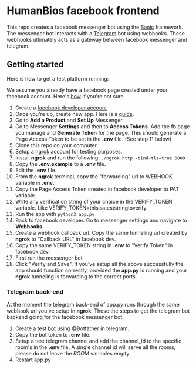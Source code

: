 # HumanBios facebook frontend
This repo creates a facebook messenger bot using the [Sanic](https://sanic.readthedocs.io/en/latest/) framework. The messenger bot interacts with a [Telegram](https://telegram.org/) bot using webhooks. These webhooks ultimately acts as a gateway between facebook messenger and telegram. 

## Getting started
Here is how to get a test platform running:

We assume you already have a facebook page created under your facebook account. Here's [how](https://www.facebook.com/help/135275340210354) if you're not sure.

1. Create a [facebook developer account](https://developers.facebook.com)
2. Once you're up, create new app. Here is a [guide](https://developers.facebook.com/docs/apps/).
3. Go to **Add a Product** and **Set Up** Messenger.
4. Go to Messenger **Settings** and then to **Access Tokens**. Add the fb page you manage and **Generate Token** for the page. This should generate a Page Access Token to be set in the **.env** file. (See step 11 below)
5. Clone this repo on your computer. 
6. Setup a [ngrok](https://ngrok.com/) account for testing purposes.
7. Install **ngrok** and run the following:
	`./ngrok http -bind-tls=true 5000`
8. Copy the **.env.example** to a **.env** file.
9. Edit the **.env** file. 
10. From the **ngrok** terminal, copy the "forwarding" url to WEBHOOK variable in **.env**.
11.  Copy the Page Access Token created in facebook developer to PAT variable.
12. Write any verification string of your choice in the VERIFY_TOKEN variable. Like VERIFY_TOKEN=thisisateststringtoverify
13. Run the app with `python3 app.py`
14. Back to facebook developer. Go to messenger settings and navigate to **Webhooks**. 
15. Create a webhook callback url. Copy the same tunneling url created by **ngrok** to "Callback URL" in facebook dev. 
16. Copy the same VERIFY_TOKEN string in **.env** to "Verify Token" in facebook dev.
17. First run the messenger bot
18. Click "Verify and Save". If you've setup all the above successfully the app should function correctly, provided the **app.py** is running and your **ngrok** tunneling is forwarding to the correct ports. 

### Telegram back-end
At the moment the telegram back-end of app.py runs through the same webhook url you've setup in **ngrok**. These the steps to get the telegram bot backend going for the facebook messenger bot:

1. Create a test [bot](https://core.telegram.org/bots) using @Botfather in telegram.
2. Copy the bot token to **.env** file. 
3. Setup a test telegram channel and add the channel_id to the specific room's in the **.env** file. A single channel id will serve all the rooms, please do not leave the _ROOM_ variables empty.
4. Restart app.py

